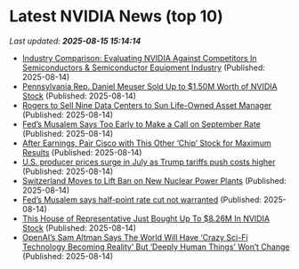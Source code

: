 # Latest NVIDIA News (top 10)
_Last updated: **2025-08-15 15:14:14**_

- [Industry Comparison: Evaluating NVIDIA Against Competitors In Semiconductors & Semiconductor Equipment Industry](https://biztoc.com/x/d804b7d00b015ff7) (Published: 2025-08-14)
- [Pennsylvania Rep. Daniel Meuser Sold Up to $1.50M Worth of NVIDIA Stock](https://biztoc.com/x/68e72c7ed81d79fd) (Published: 2025-08-14)
- [Rogers to Sell Nine Data Centers to Sun Life-Owned Asset Manager](https://biztoc.com/x/9c2b138b1111dc87) (Published: 2025-08-14)
- [Fed’s Musalem Says Too Early to Make a Call on September Rate](https://biztoc.com/x/7bf708dd593f895b) (Published: 2025-08-14)
- [After Earnings, Pair Cisco with This Other ‘Chip’ Stock for Maximum Results](https://biztoc.com/x/e5ce7b0894283d2a) (Published: 2025-08-14)
- [U.S. producer prices surge in July as Trump tariffs push costs higher](https://biztoc.com/x/cf5efd521df68162) (Published: 2025-08-14)
- [Switzerland Moves to Lift Ban on New Nuclear Power Plants](https://biztoc.com/x/a0b2f1b7a360bee6) (Published: 2025-08-14)
- [Fed’s Musalem says half-point rate cut not warranted](https://biztoc.com/x/516d7e0d003b853f) (Published: 2025-08-14)
- [This House of Representative Just Bought Up To $8.26M In NVIDIA Stock](https://biztoc.com/x/c34491a6a1b6f93b) (Published: 2025-08-14)
- [OpenAI’s Sam Altman Says The World Will Have ‘Crazy Sci-Fi Technology Becoming Reality’ But ‘Deeply Human Things’ Won’t Change](https://biztoc.com/x/c0a94895c37eeb7d) (Published: 2025-08-14)
